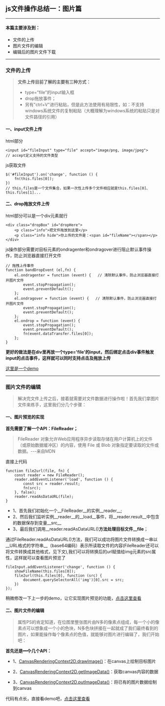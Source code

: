 ## js文件操作总结一：图片篇

---

#### 本篇主要涉及到：
- 文件的上传
- 图片文件的编辑
- 编辑后的图片文件下载
---

### 文件的上传
> __文件上传目前了解的主要有三种方式：__
> - type="file"的input输入框
> - drop拖放事件；
> - 另有"ctrl+V"进行粘贴，但是此方法使用有局限性，如：不支持windows系统文件的复制粘贴（大概理解为windows系统的粘贴只是对文件路径的引用）

#### 一、input文件上传
html部分
```
<input id="fileInput" type="file" accept="image/png, image/jpeg">
// accept定义支持的文件类型
```
js获取文件
```
$('#fileInput').on('change', function () {
    fn(this.files[0]);
})
// this.files是一个文件集合，如果一次性上传多个文件相应就是this.files[0]、this.files[1]...
```

#### 二、drop拖放文件上传
html部分可以是一个div元素就行
```
<div class="dropBox" id="dropHere">
    <p class="info">把文件拖放到这里</p>
    <p class="info hide">你上传的文件是：<span id="fileName"></span></p>
</div>
```
js操作部分需要对目标元素的ondragenter和ondragover进行阻止默认事件操作，防止浏览器直接打开文件
```
// 拖拽上传事件
function bandDropEvent (el,fn) {
    el.ondragenter = function (event) {   // 清除默认事件，防止浏览器直接打开图片文件
        event.stopPropagation();
        event.preventDefault();
    };
    el.ondragover = function (event) {   // 清除默认事件，防止浏览器直接打开图片文件
        event.stopPropagation();
        event.preventDefault();
    };
    el.ondrop = function (event) {
        event.stopPropagation();
        event.preventDefault();
        fn(event.dataTransfer.files[0]);
    };
}
```
__更好的做法是在div里再放一个type='file'的input，然后绑定点击div事件触发input的点击事件，这样就可以同时支持点击及拖放上传__

[这里是一个demo](https://wuyuanaaa.github.io/yuanaaa/demo/07/index.html)

---

### 图片文件的编辑

> 解决完文件上传之后，接着就需要对文件数据进行操作啦！首先我们拿图片文件来练手，这里我们分几个步骤：

#### 一、图片预览的实现

__首先需要了解一个API：FileReader；__

> FileReader 对象允许Web应用程序异步读取存储在用户计算机上的文件（或原始数据缓冲区）的内容，使用 File 或 Blob 对象指定要读取的文件或数据。---来自MDN

直接上代码
```
function file2url(file, fn) {
    const reader = new FileReader();
    reader.addEventListener('load', function () {
        const src = reader.result;
        fn(src);
    }, false);
    reader.readAsDataURL(file);
}
```
- 1、首先我们初始化一个__FileReader__的实例__reader__;
- 2、然后我们监听实例__reader__的__load__事件，将__reader.result__中包含的数据保存到变量__src__
- 3、最后我们调用__reader.readAsDataURL()__方法处理目标文件__file__；

通过FileReader.readAsDataURL()方法，我们可以成功将图片文件转换成一串以__URL格式的字符串__（base64编码）表示所读取文件的内容(FileReader还可以将文件转换成其他格式，见下文),我们可以将转换后的url赋值给img元素的src属性，这样就可以查看图片预览了

```
fileInput.addEventListener('change', function () {
    showFileName(this.files[0]);
    file2url(this.files[0], function (src) {
        document.querySelectorAll('img')[0].src = src;
    })
});
```
稍微修改一下上一步的demo，让它实现图片预览的功能，[点击这里查看](https://wuyuanaaa.github.io/yuanaaa/demo/08/index.html)

#### 二、图片文件的编辑

> 属性PS的肯定知道，在位图里整张图片由N多的像素点组成，每一个小的像素点可以想象成一个小的色块，N多色块拼接在一起就成了我们最终看到的图片，如果能操作每个像素点的色值，就能够对图片进行编辑了，我们开始吧：

__首先还是~~一个~~几个API：__

- 1、[CanvasRenderingContext2D.drawImage()](https://developer.mozilla.org/zh-CN/docs/Web/API/CanvasRenderingContext2D/drawImage)：在canvas上绘制目标图片

- 2、[CanvasRenderingContext2D.getImageData()](https://developer.mozilla.org/zh-CN/docs/Web/API/CanvasRenderingContext2D/getImageData)：获取canvas内容的数据

- 3、[CanvasRenderingContext2D.putImageData()](https://developer.mozilla.org/zh-CN/docs/Web/API/CanvasRenderingContext2D/putImageData)：将已有的图片数据绘制到canvas

代码有点长，直接看demo吧，[点击这里查看](https://wuyuanaaa.github.io/yuanaaa/demo/09/index.html)

